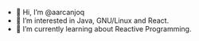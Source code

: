 - 👋 Hi, I’m @aarcanjoq
- 👀 I’m interested in Java, GNU/Linux and React.
- 🌱 I’m currently learning about Reactive Programming.
